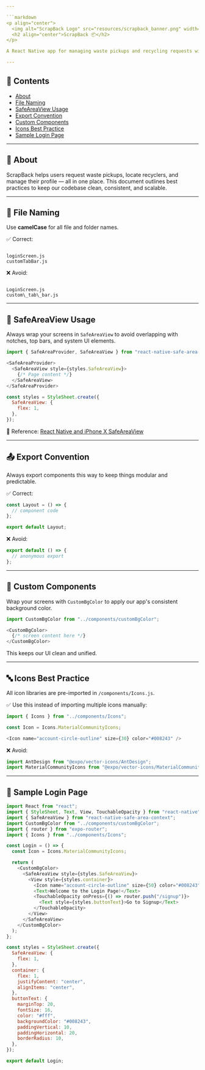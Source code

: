 ```yaml
---

```markdown
<p align="center">
  <img alt="ScrapBack Logo" src="resources/scrapback_banner.png" width="450" />
  <h2 align="center">ScrapBack 📦</h2>
</p>

A React Native app for managing waste pickups and recycling requests with a modern, consistent code structure.

---
```


## 📁 Contents

- [About](#about)
- [File Naming](#file-naming)
- [SafeAreaView Usage](#safeareaview-usage)
- [Export Convention](#export-convention)
- [Custom Components](#custom-components)
- [Icons Best Practice](#icons-best-practice)
- [Sample Login Page](#sample-login-page)

---

## 🧾 About

ScrapBack helps users request waste pickups, locate recyclers, and manage their profile — all in one place. This document outlines best practices to keep our codebase clean, consistent, and scalable.

---

## 🐪 File Naming

Use **camelCase** for all file and folder names.

✅ Correct:
```

loginScreen.js
customTabBar.js

```

❌ Avoid:
```

LoginScreen.js
custom\_tab\_bar.js

````

---

## 📐 SafeAreaView Usage

Always wrap your screens in `SafeAreaView` to avoid overlapping with notches, top bars, and system UI elements.

```js
import { SafeAreaProvider, SafeAreaView } from "react-native-safe-area-context";

<SafeAreaProvider>
  <SafeAreaView style={styles.SafeAreaView}>
    {/* Page content */}
  </SafeAreaView>
</SafeAreaProvider>
````

```js
const styles = StyleSheet.create({
  SafeAreaView: {
    flex: 1,
  },
});
```

🔗 Reference:
[React Native and iPhone X SafeAreaView](https://www.bram.us/2018/02/20/react-native-and-iphone-x-safeareaview/)

---

## 📤 Export Convention

Always export components this way to keep things modular and predictable.

✅ Correct:

```js
const Layout = () => {
  // component code
};

export default Layout;
```

❌ Avoid:

```js
export default () => {
  // anonymous export
};
```

---

## 🎨 Custom Components

Wrap your screens with `CustomBgColor` to apply our app's consistent background color.

```js
import CustomBgColor from "../components/customBgColor";

<CustomBgColor>
  {/* screen content here */}
</CustomBgColor>
```

This keeps our UI clean and unified.

---

## 🔤 Icons Best Practice

All icon libraries are pre-imported in `/components/Icons.js`.

✅ Use this instead of importing multiple icons manually:

```js
import { Icons } from "../components/Icons";

const Icon = Icons.MaterialCommunityIcons;

<Icon name="account-circle-outline" size={30} color="#008243" />
```

❌ Avoid:

```js
import AntDesign from "@expo/vector-icons/AntDesign";
import MaterialCommunityIcons from "@expo/vector-icons/MaterialCommunityIcons";
```

---

## 📄 Sample Login Page

```js
import React from "react";
import { StyleSheet, Text, View, TouchableOpacity } from "react-native";
import { SafeAreaView } from "react-native-safe-area-context";
import CustomBgColor from "../components/customBgColor";
import { router } from "expo-router";
import { Icons } from "../components/Icons";

const Login = () => {
  const Icon = Icons.MaterialCommunityIcons;

  return (
    <CustomBgColor>
      <SafeAreaView style={styles.SafeAreaView}>
        <View style={styles.container}>
          <Icon name="account-circle-outline" size={50} color="#008243" />
          <Text>Welcome to the Login Page!</Text>
          <TouchableOpacity onPress={() => router.push("/signup")}>
            <Text style={styles.buttonText}>Go to Signup</Text>
          </TouchableOpacity>
        </View>
      </SafeAreaView>
    </CustomBgColor>
  );
};

const styles = StyleSheet.create({
  SafeAreaView: {
    flex: 1,
  },
  container: {
    flex: 1,
    justifyContent: "center",
    alignItems: "center",
  },
  buttonText: {
    marginTop: 20,
    fontSize: 16,
    color: "#fff",
    backgroundColor: "#008243",
    paddingVertical: 10,
    paddingHorizontal: 20,
    borderRadius: 10,
  },
});

export default Login;
```
